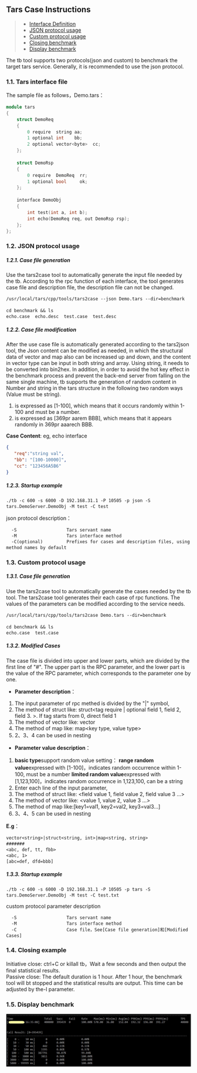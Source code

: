 ## Tars Case Instructions
> * [Interface Definition](#chapter-1)
> * [JSON protocol usage](#chapter-2)
> * [Custom protocol usage](#chapter-3)
> * [Closing benchmark](#chapter-4)
> * [Display benchmark](#chapter-5)


The tb tool supports two protocols(json and custom) to benchmark the target tars service. Generally, it is recommended to use the json protocol.

### 1.1. <a id="chapter-1"></a>Tars interface file

The sample file as follows，Demo.tars：

```cpp
module tars
{
    struct DemoReq
    {
        0 require  string aa;
        1 optional int    bb;
        2 optional vector<byte>  cc;
    };

    struct DemoRsp
    {
        0 require  DemoReq  rr;
        1 optional bool     ok;
    };

    interface DemoObj
    {
        int test(int a, int b);
        int echo(DemoReq req, out DemoRsp rsp);
    };
};
```

### 1.2. <a id="chapter-2"></a>JSON protocol usage

##### 1.2.1. Case file generation

Use the tars2case tool to automatically generate the input file needed by the tb. According to the rpc function of each interface, the tool generates case file and description file, the description file can not be changed.
```text
/usr/local/tars/cpp/tools/tars2case --json Demo.tars --dir=benchmark

cd benchmark && ls
echo.case  echo.desc  test.case  test.desc
```

##### 1.2.2. Case file modification

  After the use case file is automatically generated according to the tars2json tool, the Json content can be modified as needed, in which the structural data of vector and map also can be increased up and down, and the content in vector<byte> type can be input in both string and array. Using string, it needs to be converted into bin2hex. In addition, in order to avoid the hot key effect in the benchmark process and prevent the back-end server from falling on the same single machine, tb supports the generation of random content in Number and string in the tars structure in the following two random ways (Value must be string).
 1. <Range Random Value> is expressed as [1-100], which means that it occurs randomly within 1-100 and must be a number.
 2. <Limit Random Value> is expressed as [369pr aarem BBB], which means that it appears randomly in 369pr aaarech BBB.

 **Case Content**: eg, echo interface
```json
{
   "req":"string val",
   "bb": "[100-10000]",
   "cc": "123456A5B6"
}
```

##### 1.2.3. Startup example
```text
./tb -c 600 -s 6000 -D 192.168.31.1 -P 10505 -p json -S tars.DemoServer.DemoObj -M test -C test
```
json protocol description：
```text
  -S                   Tars servant name
  -M                   Tars interface method
  -C(optional)         Prefixes for cases and description files, using method names by default
```

### 1.3. <a id="chapter-3"></a>Custom protocol usage

##### 1.3.1. Case file generation

Use the tars2case tool to automatically generate the cases needed by the tb tool. The tars2case tool generates their each case of rpc functions. The values of the parameters can be modified according to the service needs.

```text
/usr/local/tars/cpp/tools/tars2case Demo.tars --dir=benchmark

cd benchmark && ls
echo.case  test.case
```

##### 1.3.2. Modified Cases

The case file is divided into upper and lower parts, which are divided by the first line of "#". The upper part is the RPC parameter, and the lower part is the value of the RPC parameter, which corresponds to the parameter one by one.

- **Parameter description**：
 1. The input parameter of rpc methed is divided by the "|" symbol,
 2. The method of struct like: struct<tag require | optional field 1, field 2, field 3. >. If tag starts from 0, direct field 1
 3. The method of vector like: vector<type>
 4. The method of map like: map<key type, value type>
 5. 2、3、4 can be used in nesting

- **Parameter value description**：
 1. <strong>basic type</strong>support random value setting：
    <strong>range random value</strong>expressed with [1-100]，indicates random occurrence within 1-100, must be a number
    <strong>limited random value</strong>expressed with [1,123,100]，indicates random occurrence in 1,123,100, can be a string
 2. Enter each line of the input parameter,
 3. The method of struct like: <field value 1, field value 2, field value 3 ...>
 4. The method of vector like: <value 1, value 2, value 3 ...>
 5. The method of map like:[key1=val1, key2=val2, key3=val3...]
 6. 3、4、5 can be used in nesting

**E.g**：
```text
vector<string>|struct<string, int>|map<string, string>
#######
<abc, def, tt, fbb>
<abc, 1>
[abc=def, dfd=bbb]
```

##### 1.3.3. Startup example
```text
./tb -c 600 -s 6000 -D 192.168.31.1 -P 10505 -p tars -S tars.DemoServer.DemoObj -M test -C test.txt
```

custom protocol parameter description
```text
  -S                   Tars servant name
  -M                   Tars interface method
  -C                   Case file，See[Case file generation]和[Modified Cases]
```

### 1.4. <a id="chapter-4"></a>Closing example
Initiative close: ctrl+C or killall tb，Wait a few seconds and then output the final statistical results.<br/>
Passive close: The default duration is 1 hour. After 1 hour, the benchmark tool will bt stopped and the statistical results are output. This time can be adjusted by the-I parameter.


### 1.5.<a id="chapter-5"></a> Display benchmark
![results](../assets/tb_tars_result.png)